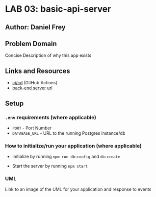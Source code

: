 # LAB 03: basic-api-server

## Author: Daniel Frey

## Problem Domain

Concise Description of why this app exists

## Links and Resources

- [ci/cd](https://github.com/DSFrey/basic-api-server/actions) (GitHub Actions)
- [back-end server url](https://dsfrey-basic-api-server.herokuapp.com/)

## Setup

### `.env` requirements (where applicable)

- `PORT` - Port Number
- `DATABASE_URL` - URL to the running Postgres instance/db

### How to initialize/run your application (where applicable)

- Initialize by running `npm run db:config` and `db:create`

- Start the server by running `npm start`

### UML

Link to an image of the UML for your application and response to events
